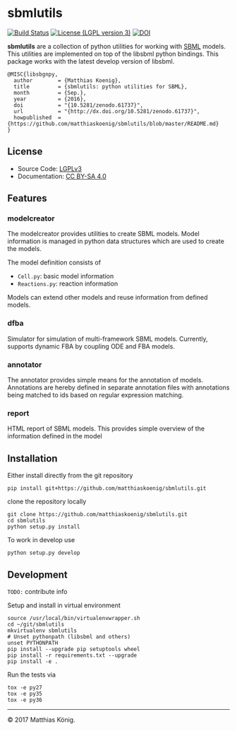 # sbmlutils
[![Build Status](https://travis-ci.org/matthiaskoenig/sbmlutils.svg?branch=develop)](https://travis-ci.org/matthiaskoenig/sbmlutils)
[![License (LGPL version 3)](https://img.shields.io/badge/license-LGPLv3.0-blue.svg?style=flat-square)](http://opensource.org/licenses/LGPL-3.0)
[![DOI](https://zenodo.org/badge/doi/10.5281/zenodo.61737.svg)](http://dx.doi.org/10.5281/zenodo.61737)

**sbmlutils** are a collection of python utilities for working with [SBML](http://www.sbml.org) models.
 This utilities are implemented on top of the libsbml python bindings. This package works with the latest
 develop version of libsbml.

    @MISC{libsbgnpy,
      author        = {Matthias Koenig},
      title         = {sbmlutils: python utilities for SBML},
      month         = {Sep.},
      year          = {2016},
      doi           = "{10.5281/zenodo.61737}",
      url           = "{http://dx.doi.org/10.5281/zenodo.61737}",
      howpublished  = {https://github.com/matthiaskoenig/sbmlutils/blob/master/README.md}
    }

## License
* Source Code: [LGPLv3](http://opensource.org/licenses/LGPL-3.0)
* Documentation: [CC BY-SA 4.0](http://creativecommons.org/licenses/by-sa/4.0/)

## Features
### modelcreator
The modelcreator provides utilities to create SBML models.
Model information is managed in python data structures which are used
to create the models.

The model definition consists of
* `Cell.py`: basic model information
* `Reactions.py`: reaction information

Models can extend other models and reuse information from 
defined models.

### dfba
Simulator for simulation of multi-framework SBML models.
Currently, supports dynamic FBA by coupling ODE and FBA models.

### annotator
The annotator provides simple means for the annotation of models.
Annotations are hereby defined in separate annotation files with 
annotations being matched to ids based on regular expression matching.

### report
HTML report of SBML models. This provides simple overview of the 
information defined in the model

## Installation
Either install directly from the git repository
```
pip install git+https://github.com/matthiaskoenig/sbmlutils.git
```
clone the repository locally
```
git clone https://github.com/matthiaskoenig/sbmlutils.git
cd sbmlutils
python setup.py install
```
To work in develop use
```
python setup.py develop
```

## Development
`TODO:` contribute info

Setup and install in virtual environment
```
source /usr/local/bin/virtualenvwrapper.sh
cd ~/git/sbmlutils
mkvirtualenv sbmlutils
# Unset pythonpath (libsbml and others)
unset PYTHONPATH
pip install --upgrade pip setuptools wheel
pip install -r requirements.txt --upgrade
pip install -e .
```

Run the tests via
```
tox -e py27
tox -e py35
tox -e py36
```


----
&copy; 2017 Matthias König.
